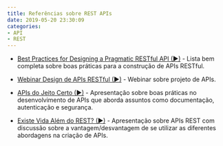 ```yaml
---
title: Referências sobre REST APIs
date: 2019-05-20 23:30:09
categories:
- API
- REST
---
```


* [Best Practices for Designing a Pragmatic RESTful API (&#9658;)](http://www.vinaysahni.com/best-practices-for-a-pragmatic-restful-api) - Lista bem completa sobre boas práticas para a construção de APIs RESTful.

* [Webinar Design de APIs RESTful (&#9658;)](https://www.youtube.com/watch?v=psLrAsdHltQ) - Webinar sobre projeto de APIs.

* [APIs do Jeito Certo (&#9658;)](https://www.youtube.com/watch?v=3GAF2t5Qohc) - Apresentação sobre boas práticas no desenvolvimento de APIs que aborda assuntos como documentação, autenticação e segurança.

* [Existe Vida Além do REST? (&#9658;)](https://www.youtube.com/watch?v=pYI-xievuOo) - Apresentação sobre APIs REST com discussão sobre a vantagem/desvantagem de se utilizar as diferentes abordagens na criação de APIs.